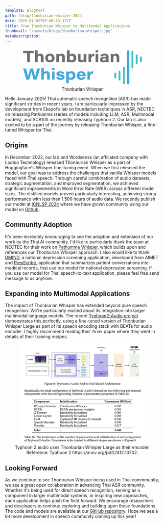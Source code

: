 ```yaml
---
template: BlogPost
path: /blog/thonburian-whisper-2024
date: 2025-01-02T07:08:53.137Z
title: From Thonburian Whisper to Multimodal Applications
thumbnail: "/assets/blogs/thonburian-whisper.jpg"
metaDescription:
---
```


<p align="center">
  <img src="/assets/blogs/thonburian-whisper.jpg" width=400>
  <br>
  Thonburian Whisper
</p>

Hello January 2025! Thai automatic speech recognition (ASR) has made significant strides in recent years. I am particularly impressed by the development from Ekapol's lab on foundation techniques in ASR, NECTEC on releasing Pathumma (series of models including LLM, ASR, Multimodal models), and SCB10X on recently releasing Typhoon 2. Our lab is also excited to be a part of the journey by releasing Thonburian Whisper, a fine-tuned Whisper for Thai.

## Origins

In December 2022, our lab and Wordsense (an affiliated company with Looloo Technology) released Thonburian Whisper as a part of Huggingface's Whisper fine-tuning event. When we first released the model, our goal was to address the challenges that vanilla Whisper models faced with Thai speech. Through careful combination of audio datasets, strategic augmentation, and improved segmentation, we achieved significant improvements in Word Error Rate (WER) across different model sizes. The distilled models proved particularly interesting, achieving strong performance with less than 1,500 hours of audio data. We recently publish our model at [ICNLSP 2024](https://aclanthology.org/2024.icnlsp-1.17/) where we have grown community using our model on [Github](https://github.com/biodatlab/thonburian-whisper).

## Community Adoption

It's been incredibly encouraging to see the adoption and extension of our work by the Thai AI community. I'd like to particularly thank the team at NECTEC for their work on [Pathumma Whisper](https://huggingface.co/nectec/Pathumma-whisper-th-large-v3), which builds upon and references our Thonburian Whisper approach. I also would like to thank [DMIND](https://aimet.tech/en/all-projects/dmind/), a national depression screening application, developed from AIMET and [PresScribe](https://looloohealth.com/en/), application that summarizes patient conversations into medical records, that use our model for national depression screening. If you use our model for Thai speech-to-text application, please feel free send message to us anytime.

## Expanding into Multimodal Applications

The impact of Thonburian Whisper has extended beyond pure speech recognition. We're particularly excited about its integration into larger multimodal language models. The recent [Typhoon2-Audio project](https://arxiv.org/abs/2412.13702) demonstrates this perfectly, using a fine-tuned version of Thonburian Whisper Large as part of its speech encoding stack with BEATs for audio encoder. I highly recommend reading their Arxiv paper where they went in details of their training recipes.

<p align="center">
  <img src="/assets/blogs/typhoon2-audio.jpg" width=400>
  <br>
  Typhoon 2 audio uses Thonburian Whisper Large as their encoder. Reference: Typhoon 2 https://arxiv.org/pdf/2412.13702.
</p>


## Looking Forward

As we continue to see Thonburian Whisper being used in Thai commmunity, we see a great open collaboration in advancing Thai ASR community. Whether it's being used for direct speech recognition, serving as a component in larger multimodal systems, or inspiring new approaches, each application helps push the field forward. We encourage researchers and developers to continue exploring and building upon these foundations. The code and models are available at our [GitHub repository](https://github.com/biodatlab/thonburian-whisper/). Hope we see a lot more development in speech community coming up this year!